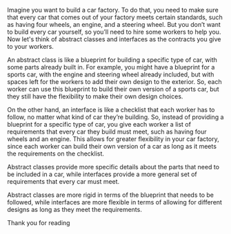 Imagine you want to build a car factory. To do that, you need to make sure that every car that comes out of your factory meets certain standards, such as having four wheels, an engine, and a steering wheel. But you don’t want to build every car yourself, so you’ll need to hire some workers to help you. Now let's think of abstract classes and interfaces as the contracts you give to your workers.

An abstract class is like a blueprint for building a specific type of car, with some parts already built in. For example, you might have a blueprint for a sports car, with the engine and steering wheel already included, but with spaces left for the workers to add their own design to the exterior. So, each worker can use this blueprint to build their own version of a sports car, but they still have the flexibility to make their own design choices.

On the other hand, an interface is like a checklist that each worker has to follow, no matter what kind of car they’re building. So, instead of providing a blueprint for a specific type of car, you give each worker a list of requirements that every car they build must meet, such as having four wheels and an engine. This allows for greater flexibility in your car factory, since each worker can build their own version of a car as long as it meets the requirements on the checklist.

Abstract classes provide more specific details about the parts that need to be included in a car, while interfaces provide a more general set of requirements that every car must meet.

Abstract classes are more rigid in terms of the blueprint that needs to be followed, while interfaces are more flexible in terms of allowing for different designs as long as they meet the requirements.

Thank you for reading
